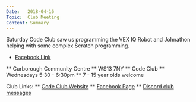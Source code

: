 ```yaml
---
Date:   2018-04-16
Topic:  Club Meeting
Content: Summary
---
```

Saturday Code Club saw us programming the VEX IQ Robot and Johnathon helping with some complex Scratch programming.

* [Facebook Link](https://www.facebook.com/1481985248595237/posts/1518809071579521/)


** Curborough Community Centre
** WS13 7NY
** Code Club
** Wednesdays 5:30 - 6:30pm
** 7 - 15 year olds welcome

Club Links:
** [Code Club Website](https://lichfield-code-club.github.io/)
** [Facebook Page](https://www.facebook.com/LichfieldCoders)
** [Discord club messages](https://discord.gg/szz6xGK)
